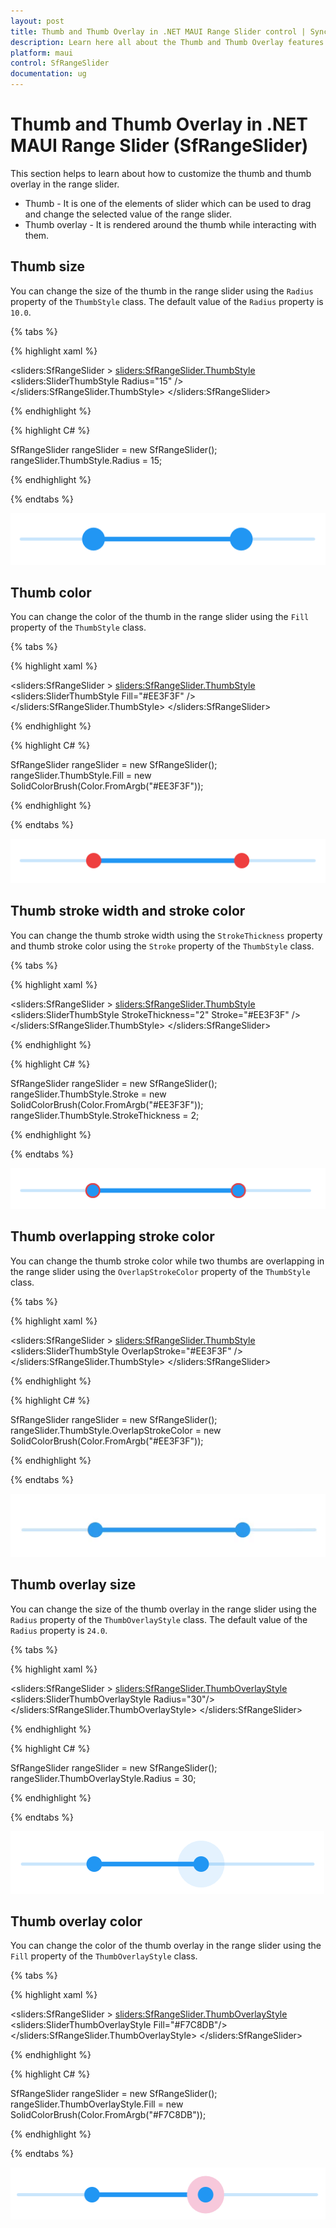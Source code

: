 ```yaml
---
layout: post
title: Thumb and Thumb Overlay in .NET MAUI Range Slider control | Syncfusion
description: Learn here all about the Thumb and Thumb Overlay features of Syncfusion .NET MAUI Range Slider (SfRangeSlider) control and more.
platform: maui
control: SfRangeSlider
documentation: ug
---
```


# Thumb and Thumb Overlay in .NET MAUI Range Slider (SfRangeSlider)

This section helps to learn about how to customize the thumb and thumb overlay in the range slider.

* Thumb - It is one of the elements of slider which can be used to drag and change the selected value of the range slider.
* Thumb overlay - It is rendered around the thumb while interacting with them.

## Thumb size

You can change the size of the thumb in the range slider using the `Radius` property of the `ThumbStyle` class. The default value of the `Radius` property is `10.0`.

{% tabs %}

{% highlight xaml %}

<sliders:SfRangeSlider >
   <sliders:SfRangeSlider.ThumbStyle>
       <sliders:SliderThumbStyle Radius="15" />
   </sliders:SfRangeSlider.ThumbStyle>
</sliders:SfRangeSlider>

{% endhighlight %}

{% highlight C# %}

SfRangeSlider rangeSlider = new SfRangeSlider();
rangeSlider.ThumbStyle.Radius = 15;
        
{% endhighlight %}

{% endtabs %}

![RangeSlider thumb size](images/thumb-and-thumb-overlay/thumb-radius.png)

## Thumb color

You can change the color of the thumb in the range slider using the `Fill` property of the `ThumbStyle` class.

{% tabs %}

{% highlight xaml %}

<sliders:SfRangeSlider >
   <sliders:SfRangeSlider.ThumbStyle>
       <sliders:SliderThumbStyle Fill="#EE3F3F" />
   </sliders:SfRangeSlider.ThumbStyle>
</sliders:SfRangeSlider>

{% endhighlight %}

{% highlight C# %}

SfRangeSlider rangeSlider = new SfRangeSlider();
rangeSlider.ThumbStyle.Fill = new SolidColorBrush(Color.FromArgb("#EE3F3F"));
        
{% endhighlight %}

{% endtabs %}

![RangeSlider thumb color](images/thumb-and-thumb-overlay/thumb-color.png)

## Thumb stroke width and stroke color

You can change the thumb stroke width using the `StrokeThickness` property and thumb stroke color using the `Stroke` property of the `ThumbStyle` class.

{% tabs %}

{% highlight xaml %}

<sliders:SfRangeSlider >
   <sliders:SfRangeSlider.ThumbStyle>
       <sliders:SliderThumbStyle StrokeThickness="2" Stroke="#EE3F3F" />
   </sliders:SfRangeSlider.ThumbStyle>
</sliders:SfRangeSlider>

{% endhighlight %}

{% highlight C# %}

SfRangeSlider rangeSlider = new SfRangeSlider();
rangeSlider.ThumbStyle.Stroke = new SolidColorBrush(Color.FromArgb("#EE3F3F"));
rangeSlider.ThumbStyle.StrokeThickness = 2;
        
{% endhighlight %}

{% endtabs %}

![RangeSlider thumb stroke color](images/thumb-and-thumb-overlay/thumb-stroke-color.png)

## Thumb overlapping stroke color

You can change the thumb stroke color while two thumbs are overlapping in the range slider using the `OverlapStrokeColor` property of the `ThumbStyle` class.

{% tabs %}

{% highlight xaml %}

<sliders:SfRangeSlider >
  <sliders:SfRangeSlider.ThumbStyle>
      <sliders:SliderThumbStyle OverlapStroke="#EE3F3F" />
  </sliders:SfRangeSlider.ThumbStyle>
</sliders:SfRangeSlider>

{% endhighlight %}

{% highlight C# %}

SfRangeSlider rangeSlider = new SfRangeSlider();
rangeSlider.ThumbStyle.OverlapStrokeColor = new SolidColorBrush(Color.FromArgb("#EE3F3F"));
        
{% endhighlight %}

{% endtabs %}

![RangeSlider thumb stroke color](images/thumb-and-thumb-overlay/thumb-overlapstrokecolor.gif)

## Thumb overlay size

You can change the size of the thumb overlay in the range slider using the `Radius` property of the `ThumbOverlayStyle` class. The default value of the `Radius` property is `24.0`.

{% tabs %}

{% highlight xaml %}

<sliders:SfRangeSlider >
   <sliders:SfRangeSlider.ThumbOverlayStyle>
      <sliders:SliderThumbOverlayStyle Radius="30"/>
   </sliders:SfRangeSlider.ThumbOverlayStyle>
</sliders:SfRangeSlider>

{% endhighlight %}

{% highlight C# %}

SfRangeSlider rangeSlider = new SfRangeSlider();
rangeSlider.ThumbOverlayStyle.Radius = 30;
        
{% endhighlight %}

{% endtabs %}

![RangeSlider thumb overlay size](images/thumb-and-thumb-overlay/thumb-overlay-radius.png)

## Thumb overlay color

You can change the color of the thumb overlay in the range slider using the `Fill` property of the `ThumbOverlayStyle` class.

{% tabs %}

{% highlight xaml %}

<sliders:SfRangeSlider >
   <sliders:SfRangeSlider.ThumbOverlayStyle>
      <sliders:SliderThumbOverlayStyle Fill="#F7C8DB"/>
   </sliders:SfRangeSlider.ThumbOverlayStyle>
</sliders:SfRangeSlider>

{% endhighlight %}

{% highlight C# %}

SfRangeSlider rangeSlider = new SfRangeSlider();
rangeSlider.ThumbOverlayStyle.Fill = new SolidColorBrush(Color.FromArgb("#F7C8DB"));
        
{% endhighlight %}

{% endtabs %}

![RangeSlider thumb overlay color](images/thumb-and-thumb-overlay/thumb-overlay-color.png)
